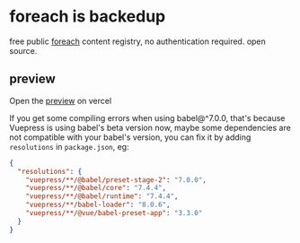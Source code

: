 # foreach is backedup

free public [foreach](https://foreach.benax.rw) content registry, no authentication required. open source.

## preview 

Open the [preview](https://foreach-is-backed-up.vercel.app/) on vercel

If you get some compiling errors when using babel@^7.0.0, that's because Vuepress is using babel's beta version now, maybe some dependencies are not compatible with your babel's version, you can fix it by adding `resolutions` in `package.json`, eg:

```json
{
  "resolutions": {
    "vuepress/**/@babel/preset-stage-2": "7.0.0",
    "vuepress/**/@babel/core": "7.4.4",
    "vuepress/**/@babel/runtime": "7.4.4",
    "vuepress/**/babel-loader": "8.0.6",
    "vuepress/**/@vue/babel-preset-app": "3.3.0"
  }
}
```
